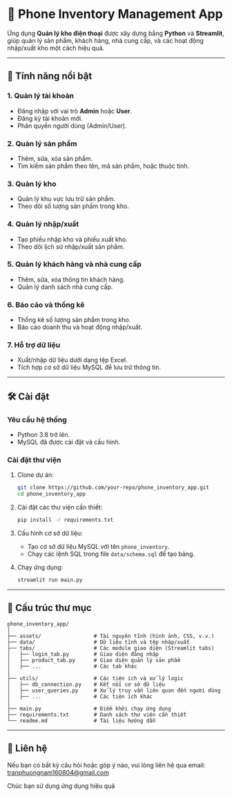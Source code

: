 # 📱 Phone Inventory Management App

Ứng dụng **Quản lý kho điện thoại** được xây dựng bằng **Python** và **Streamlit**, giúp quản lý sản phẩm, khách hàng, nhà cung cấp, và các hoạt động nhập/xuất kho một cách hiệu quả.

---

## 🌟 Tính năng nổi bật
### **1. Quản lý tài khoản**
- Đăng nhập với vai trò **Admin** hoặc **User**.
- Đăng ký tài khoản mới.
- Phân quyền người dùng (Admin/User).

### **2. Quản lý sản phẩm**
- Thêm, sửa, xóa sản phẩm.
- Tìm kiếm sản phẩm theo tên, mã sản phẩm, hoặc thuộc tính.

### **3. Quản lý kho**
- Quản lý khu vực lưu trữ sản phẩm.
- Theo dõi số lượng sản phẩm trong kho.

### **4. Quản lý nhập/xuất**
- Tạo phiếu nhập kho và phiếu xuất kho.
- Theo dõi lịch sử nhập/xuất sản phẩm.

### **5. Quản lý khách hàng và nhà cung cấp**
- Thêm, sửa, xóa thông tin khách hàng.
- Quản lý danh sách nhà cung cấp.

### **6. Báo cáo và thống kê**
- Thống kê số lượng sản phẩm trong kho.
- Báo cáo doanh thu và hoạt động nhập/xuất.

### **7. Hỗ trợ dữ liệu**
- Xuất/nhập dữ liệu dưới dạng tệp Excel.
- Tích hợp cơ sở dữ liệu MySQL để lưu trữ thông tin.

---

## 🛠️ Cài đặt
### **Yêu cầu hệ thống**
- Python 3.8 trở lên.
- MySQL đã được cài đặt và cấu hình.

### **Cài đặt thư viện**
1. Clone dự án:
   ```bash
   git clone https://github.com/your-repo/phone_inventory_app.git
   cd phone_inventory_app
   ```

2. Cài đặt các thư viện cần thiết:
   ```bash
   pip install -r requirements.txt
   ```

3. Cấu hình cơ sở dữ liệu:
   - Tạo cơ sở dữ liệu MySQL với tên `phone_inventory`.
   - Chạy các lệnh SQL trong file `data/schema.sql` để tạo bảng.

4. Chạy ứng dụng:
   ```bash
   streamlit run main.py
   ```

---

## 📂 Cấu trúc thư mục
```
phone_inventory_app/
│
├── assets/                 # Tài nguyên tĩnh (hình ảnh, CSS, v.v.)
├── data/                   # Dữ liệu tĩnh và tệp nhập/xuất
├── tabs/                   # Các module giao diện (Streamlit tabs)
│   ├── login_tab.py        # Giao diện đăng nhập
│   ├── product_tab.py      # Giao diện quản lý sản phẩm
│   ├── ...                 # Các tab khác
│
├── utils/                  # Các tiện ích và xử lý logic
│   ├── db_connection.py    # Kết nối cơ sở dữ liệu
│   ├── user_queries.py     # Xử lý truy vấn liên quan đến người dùng
│   ├── ...                 # Các tiện ích khác
│
├── main.py                 # Điểm khởi chạy ứng dụng
├── requirements.txt        # Danh sách thư viện cần thiết
└── readme.md               # Tài liệu hướng dẫn
```

---

## 📧 Liên hệ
Nếu bạn có bất kỳ câu hỏi hoặc góp ý nào, vui lòng liên hệ qua email: tranphuongnam160804@gmail.com

Chúc bạn sử dụng ứng dụng hiệu quả
